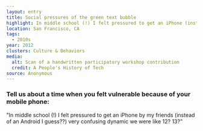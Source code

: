 ```yaml
---
layout: entry
title: Social pressures of the green text bubble
highlight: In middle school (!) I felt pressured to get an iPhone (instead of an Android).
location: San Francisco, CA
tags:
  - 2010s
year: 2012
clusters: Culture & Behaviors
media:
  alt: Scan of a handwritten participatory workshop contribution
  credit: A People's History of Tech
source: Anonymous
---
```

### Tell us about a time when you felt vulnerable because of your mobile phone:

"In middle school (!) I felt pressured to get an iPhone by my friends (instead of an Android I guess??) very confusing dynamic we were like 12? 13?"